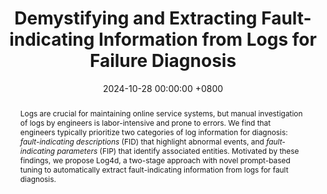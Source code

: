 ---
title:          "Demystifying and Extracting Fault-indicating Information from Logs for Failure Diagnosis"
date:           2024-10-28 00:00:00 +0800
selected:       false
pub:            >-
                The International Symposium on Software Reliability Engineering, Tsukuba, Japan, Oct 2024.
pub_pre:        >-
                <span class="badge badge-pill badge-custom badge-info">ISSRE'24</span>
# pub_post:       'Under review.'
# pub_last:       '<span class="badge badge-pill badge-custom badge-secondary">Conference</span><span class="badge badge-pill badge-custom badge-warning">Poster</span>'
abstract: >-
    Logs are crucial for maintaining online service systems, but manual investigation of logs by engineers is labor-intensive and prone to errors.
    We find that engineers typically prioritize two categories of log information for diagnosis: <i>fault-indicating descriptions</i> (FID) that highlight abnormal events, and <i> fault-indicating parameters </i> (FIP) that identify associated entities.
    Motivated by these findings, we propose Log4d, a two-stage approach with novel prompt-based tuning to automatically extract fault-indicating information from logs for fault diagnosis.



# cover:          assets/images/covers/Prism-cover.png
authors:
    - Junjie Huang
    - Zhihan Jiang
    - Jinyang Liu
    - Yintong Huo
    - Jiazhen Gu
    - Zhuangbin Chen†
    - Cong Feng
    - Hui Dong
    - Zengyin Yang
    - Michael R. Lyu
links:
  Paper: https://www.zhihan-jiang.com/files/ISSRE24/LoFI.pdf
  Arxiv: https://www.arxiv.org/abs/2409.13561
  Project: https://github.com/Jun-jie-Huang/LoFI
  Slides: 
  DOI: 
  BibTex: https://www.zhihan-jiang.com/files/ISSRE24/LoFI-bibtex.txt
---